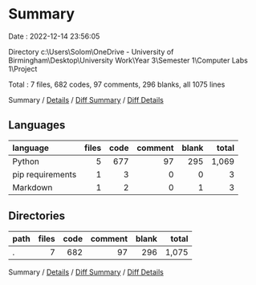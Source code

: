 # Summary

Date : 2022-12-14 23:56:05

Directory c:\\Users\\Solom\\OneDrive - University of Birmingham\\Desktop\\University Work\\Year 3\\Semester 1\\Computer Labs 1\\Project

Total : 7 files,  682 codes, 97 comments, 296 blanks, all 1075 lines

Summary / [Details](details.md) / [Diff Summary](diff.md) / [Diff Details](diff-details.md)

## Languages
| language | files | code | comment | blank | total |
| :--- | ---: | ---: | ---: | ---: | ---: |
| Python | 5 | 677 | 97 | 295 | 1,069 |
| pip requirements | 1 | 3 | 0 | 0 | 3 |
| Markdown | 1 | 2 | 0 | 1 | 3 |

## Directories
| path | files | code | comment | blank | total |
| :--- | ---: | ---: | ---: | ---: | ---: |
| . | 7 | 682 | 97 | 296 | 1,075 |

Summary / [Details](details.md) / [Diff Summary](diff.md) / [Diff Details](diff-details.md)